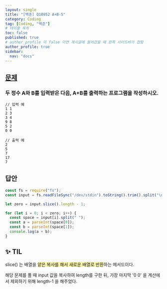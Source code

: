 ```yaml
---
layout: single
title: "[백준] Q10952 A+B-5"
category: Coding
tag: [Coding, "백준"]
# 테이블 목차
toc: false
published: true
# author_profile 이 false 이면 게시글에 들어갔을 때 왼쪽 사이드바가 접힘
author_profile: true
sidebar:
  nav: "docs"
---
```


## [문제](https://www.acmicpc.net/problem/10952)

### 두 정수 A와 B를 입력받은 다음, A+B를 출력하는 프로그램을 작성하시오.

```
// 입력 예
1 1
2 3
3 4
9 8
5 2
0 0
```

```
// 출력 예
2
5
7
17
7
```

## 답안

```javascript
const fs = require("fs");
const input = fs.readFileSync("/dev/stdin").toString().trim().split("\n");

let zero = input.slice().length - 1;

for (let i = 0; i < zero; i++) {
  const space = input[i].split(" ");
  const a = parseInt(space[0]);
  const b = parseInt(space[1]);
  console.log(a + b);
}
```

## ✨ TIL

slice() 는 배열을 <span style="background-color:#fff5b1">얕은 복사를 해서 새로운 배열로 반환</span>하는 메서드이다.

해당 문제를 풀 때 input 값을 복사하여 length를 구한 뒤,
가장 마지막 '0 0' 을 계산에서 제외하기 위해 length-1 을 해주었다.
